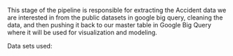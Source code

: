 This stage of the pipeline is responsible for extracting the Accident data we are interested in from the public datasets in google big query, cleaning the data, and then pushing it back to our master table in Google Big Query where it will be used for visualization and modeling. 

Data sets used:
